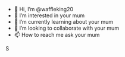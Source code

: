 - 👋 Hi, I’m @waffleking20
- 👀 I’m interested in your mum 
- 🌱 I’m currently learning about your mum
- 💞️ I’m looking to collaborate with your mum
- 📫 How to reach me ask your mum

<!---
waffleking20/waffleking20 is a ✨ special ✨ repository because its `README.md` (this file) appears on your GitHub profile.
You can click the Preview link to take a look at your changes.
--->S
